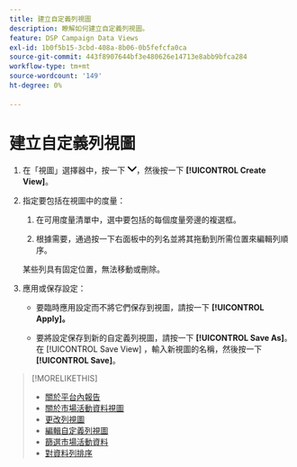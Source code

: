 ```yaml
---
title: 建立自定義列視圖
description: 瞭解如何建立自定義列視圖。
feature: DSP Campaign Data Views
exl-id: 1b0f5b15-3cbd-408a-8b06-0b5fefcfa0ca
source-git-commit: 443f8907644bf3e480626e14713e8abb9bfca284
workflow-type: tm+mt
source-wordcount: '149'
ht-degree: 0%

---
```


# 建立自定義列視圖

1. 在「視圖」選擇器中，按一下 ![向下箭頭](/help/dsp/assets/chevron-down.png)，然後按一下 **[!UICONTROL Create View]**。

1. 指定要包括在視圖中的度量：

   1. 在可用度量清單中，選中要包括的每個度量旁邊的複選框。

   1. 根據需要，通過按一下右面板中的列名並將其拖動到所需位置來編輯列順序。

   某些列具有固定位置，無法移動或刪除。

1. 應用或保存設定：

   * 要臨時應用設定而不將它們保存到視圖，請按一下 **[!UICONTROL Apply]。**

   * 要將設定保存到新的自定義列視圖，請按一下 **[!UICONTROL Save As]**。 在 [!UICONTROL Save View] ，輸入新視圖的名稱，然後按一下 **[!UICONTROL Save]**。

>[!MORELIKETHIS]
>
>* [關於平台內報告](campaign-reports-about.md)
>* [關於市場活動資料視圖](campaign-data-views-about.md)
>* [更改列視圖](column-view-change.md)
>* [編輯自定義列視圖](column-view-edit.md)
>* [篩選市場活動資料](campaign-data-filter.md)
>* [對資料列排序](campaign-data-sort.md)

